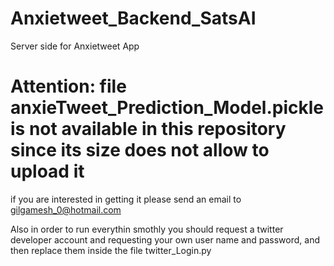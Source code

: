 # Anxietweet_Backend_SatsAI
Server side for Anxietweet App

# Attention: file anxieTweet_Prediction_Model.pickle is not available in this repository since its size does not allow to upload it

if you are interested in getting it please send an email to gilgamesh_0@hotmail.com

Also in order to run everythin smothly you should request a twitter developer account and requesting your own user name and password,
and then replace them inside the file twitter_Login.py
